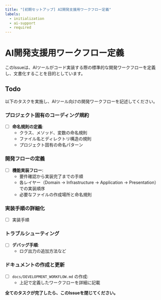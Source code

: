 ```yaml
---
title: "[初期セットアップ] AI開発支援用ワークフロー定義"
labels:
  - initialization
  - ai-support
  - required
---
```


# AI開発支援用ワークフロー定義

このIssueは、AIツールがコード実装する際の標準的な開発ワークフローを定義し、文書化することを目的としています。

## Todo

以下のタスクを実施し、AIツール向けの開発ワークフローを記述してください。

### プロジェクト固有のコーディング規約

- [ ] **命名規則の定義**:
  - クラス、メソッド、変数の命名規則
  - ファイル名とディレクトリ構造の規則
  - プロジェクト固有の命名パターン

### 開発フローの定義

- [ ] **機能実装フロー**:
  - 要件確認から実装完了までの手順
  - 各レイヤー（Domain → Infrastructure → Application → Presentation）での実装順序
  - 必要なファイルの作成場所と命名規則

### 実装手順の詳細化

- [ ] 実装手順

### トラブルシューティング

- [ ] **デバッグ手順**:
  - ログ出力の追加方法など

### ドキュメントの作成と更新

- [ ] `docs/DEVELOPMENT_WORKFLOW.md` の作成:
  - 上記で定義したワークフローを詳細に記載

**全てのタスクが完了したら、このIssueを閉じてください。**
